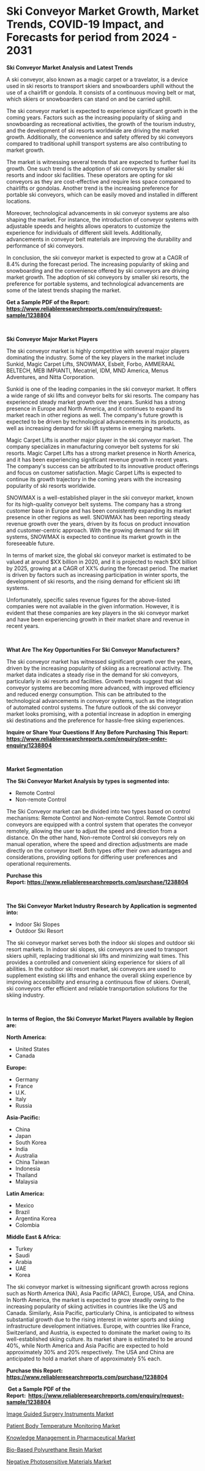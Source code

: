 <p><h1>Ski Conveyor Market Growth, Market Trends, COVID-19 Impact, and Forecasts for period from 2024 - 2031</h1></p><p><strong>Ski Conveyor Market Analysis and Latest Trends</strong></p>
<p><p>A ski conveyor, also known as a magic carpet or a travelator, is a device used in ski resorts to transport skiers and snowboarders uphill without the use of a chairlift or gondola. It consists of a continuous moving belt or mat, which skiers or snowboarders can stand on and be carried uphill.</p><p>The ski conveyor market is expected to experience significant growth in the coming years. Factors such as the increasing popularity of skiing and snowboarding as recreational activities, the growth of the tourism industry, and the development of ski resorts worldwide are driving the market growth. Additionally, the convenience and safety offered by ski conveyors compared to traditional uphill transport systems are also contributing to market growth.</p><p>The market is witnessing several trends that are expected to further fuel its growth. One such trend is the adoption of ski conveyors by smaller ski resorts and indoor ski facilities. These operators are opting for ski conveyors as they are cost-effective and require less space compared to chairlifts or gondolas. Another trend is the increasing preference for portable ski conveyors, which can be easily moved and installed in different locations.</p><p>Moreover, technological advancements in ski conveyor systems are also shaping the market. For instance, the introduction of conveyor systems with adjustable speeds and heights allows operators to customize the experience for individuals of different skill levels. Additionally, advancements in conveyor belt materials are improving the durability and performance of ski conveyors.</p><p>In conclusion, the ski conveyor market is expected to grow at a CAGR of 8.4% during the forecast period. The increasing popularity of skiing and snowboarding and the convenience offered by ski conveyors are driving market growth. The adoption of ski conveyors by smaller ski resorts, the preference for portable systems, and technological advancements are some of the latest trends shaping the market.</p></p>
<p><strong>Get a Sample PDF of the Report:&nbsp; <a href="https://www.reliableresearchreports.com/enquiry/request-sample/1238804">https://www.reliableresearchreports.com/enquiry/request-sample/1238804</a></strong></p>
<p>&nbsp;</p>
<p><strong>Ski Conveyor Major Market Players</strong></p>
<p><p>The ski conveyor market is highly competitive with several major players dominating the industry. Some of the key players in the market include Sunkid, Magic Carpet Lifts, SNOWMAX, Esbelt, Forbo, AMMERAAL BELTECH, MEB IMPIANTI, Mecatriel, IDM, MND America, Menus Adventures, and Nitta Corporation. </p><p>Sunkid is one of the leading companies in the ski conveyor market. It offers a wide range of ski lifts and conveyor belts for ski resorts. The company has experienced steady market growth over the years. Sunkid has a strong presence in Europe and North America, and it continues to expand its market reach in other regions as well. The company's future growth is expected to be driven by technological advancements in its products, as well as increasing demand for ski lift systems in emerging markets.</p><p>Magic Carpet Lifts is another major player in the ski conveyor market. The company specializes in manufacturing conveyor belt systems for ski resorts. Magic Carpet Lifts has a strong market presence in North America, and it has been experiencing significant revenue growth in recent years. The company's success can be attributed to its innovative product offerings and focus on customer satisfaction. Magic Carpet Lifts is expected to continue its growth trajectory in the coming years with the increasing popularity of ski resorts worldwide.</p><p>SNOWMAX is a well-established player in the ski conveyor market, known for its high-quality conveyor belt systems. The company has a strong customer base in Europe and has been consistently expanding its market presence in other regions as well. SNOWMAX has been reporting steady revenue growth over the years, driven by its focus on product innovation and customer-centric approach. With the growing demand for ski lift systems, SNOWMAX is expected to continue its market growth in the foreseeable future.</p><p>In terms of market size, the global ski conveyor market is estimated to be valued at around $XX billion in 2020, and it is projected to reach $XX billion by 2025, growing at a CAGR of XX% during the forecast period. The market is driven by factors such as increasing participation in winter sports, the development of ski resorts, and the rising demand for efficient ski lift systems.</p><p>Unfortunately, specific sales revenue figures for the above-listed companies were not available in the given information. However, it is evident that these companies are key players in the ski conveyor market and have been experiencing growth in their market share and revenue in recent years.</p></p>
<p>&nbsp;</p>
<p><strong>What Are The Key Opportunities For Ski Conveyor Manufacturers?</strong></p>
<p><p>The ski conveyor market has witnessed significant growth over the years, driven by the increasing popularity of skiing as a recreational activity. The market data indicates a steady rise in the demand for ski conveyors, particularly in ski resorts and facilities. Growth trends suggest that ski conveyor systems are becoming more advanced, with improved efficiency and reduced energy consumption. This can be attributed to the technological advancements in conveyor systems, such as the integration of automated control systems. The future outlook of the ski conveyor market looks promising, with a potential increase in adoption in emerging ski destinations and the preference for hassle-free skiing experiences.</p></p>
<p><strong>Inquire or Share Your Questions If Any Before Purchasing This Report: <a href="https://www.reliableresearchreports.com/enquiry/pre-order-enquiry/1238804">https://www.reliableresearchreports.com/enquiry/pre-order-enquiry/1238804</a></strong></p>
<p>&nbsp;</p>
<p><strong>Market Segmentation</strong></p>
<p><strong>The Ski Conveyor Market Analysis by types is segmented into:</strong></p>
<p><ul><li>Remote Control</li><li>Non-remote Control</li></ul></p>
<p><p>The Ski Conveyor market can be divided into two types based on control mechanisms: Remote Control and Non-remote Control. Remote Control ski conveyors are equipped with a control system that operates the conveyor remotely, allowing the user to adjust the speed and direction from a distance. On the other hand, Non-remote Control ski conveyors rely on manual operation, where the speed and direction adjustments are made directly on the conveyor itself. Both types offer their own advantages and considerations, providing options for differing user preferences and operational requirements.</p></p>
<p><strong>Purchase this Report:&nbsp;<a href="https://www.reliableresearchreports.com/purchase/1238804">https://www.reliableresearchreports.com/purchase/1238804</a></strong></p>
<p>&nbsp;</p>
<p><strong>The Ski Conveyor Market Industry Research by Application is segmented into:</strong></p>
<p><ul><li>Indoor Ski Slopes</li><li>Outdoor Ski Resort</li></ul></p>
<p><p>The ski conveyor market serves both the indoor ski slopes and outdoor ski resort markets. In indoor ski slopes, ski conveyors are used to transport skiers uphill, replacing traditional ski lifts and minimizing wait times. This provides a controlled and convenient skiing experience for skiers of all abilities. In the outdoor ski resort market, ski conveyors are used to supplement existing ski lifts and enhance the overall skiing experience by improving accessibility and ensuring a continuous flow of skiers. Overall, ski conveyors offer efficient and reliable transportation solutions for the skiing industry.</p></p>
<p>&nbsp;</p>
<p><strong>In terms of Region, the Ski Conveyor Market Players available by Region are:</strong></p>
<p>
    <p> <strong> North America: </strong>
        <ul>
            <li>United States</li>
            <li>Canada</li>
        </ul>
        </p> 
    <p> <strong> Europe: </strong>
        <ul>
            <li>Germany</li>
            <li>France</li>
            <li>U.K.</li>
            <li>Italy</li>
            <li>Russia</li>
        </ul>
        </p> 
    <p> <strong> Asia-Pacific: </strong>
        <ul>
            <li>China</li>
            <li>Japan</li>
            <li>South Korea</li>
            <li>India</li>
            <li>Australia</li>
            <li>China Taiwan</li>
            <li>Indonesia</li>
            <li>Thailand</li>
            <li>Malaysia</li>
        </ul>
        </p> 
    <p> <strong> Latin America: </strong>
        <ul>
            <li>Mexico</li>
            <li>Brazil</li>
            <li>Argentina Korea</li>
            <li>Colombia</li>
        </ul>
        </p> 
    <p> <strong> Middle East & Africa: </strong>
        <ul>
            <li>Turkey</li>
            <li>Saudi</li>
            <li>Arabia</li>
            <li>UAE</li>
            <li>Korea</li>
        </ul>
    </p>
    </p>
<p><p>The ski conveyor market is witnessing significant growth across regions such as North America (NA), Asia Pacific (APAC), Europe, USA, and China. In North America, the market is expected to grow steadily owing to the increasing popularity of skiing activities in countries like the US and Canada. Similarly, Asia Pacific, particularly China, is anticipated to witness substantial growth due to the rising interest in winter sports and skiing infrastructure development initiatives. Europe, with countries like France, Switzerland, and Austria, is expected to dominate the market owing to its well-established skiing culture. Its market share is estimated to be around 40%, while North America and Asia Pacific are expected to hold approximately 30% and 20% respectively. The USA and China are anticipated to hold a market share of approximately 5% each.</p></p>
<p><strong>Purchase this Report: <a href="https://www.reliableresearchreports.com/purchase/1238804">https://www.reliableresearchreports.com/purchase/1238804</a></strong></p>
<p>&nbsp;<strong>Get a Sample PDF of the Report:&nbsp;&nbsp;<a href="https://www.reliableresearchreports.com/enquiry/request-sample/1238804">https://www.reliableresearchreports.com/enquiry/request-sample/1238804</a></strong></p>
<p><strong></strong></p>
<p><p><a href="https://medium.com/@jerrodhilll68/image-guided-surgery-instruments-market-size-and-market-trends-complete-industry-overview-2023-to-eb4b5d034205">Image Guided Surgery Instruments Market</a></p><p><a href="https://medium.com/@jerrodhilll68/patient-body-temperature-monitoring-market-outlook-industry-overview-and-forecast-2023-to-2030-201644420cb4">Patient Body Temperature Monitoring Market</a></p><p><a href="https://medium.com/@jerrodhilll68/knowledge-management-in-pharmaceutical-nbsp-market-focuses-on-market-share-size-and-projected-2b9fdf5dd870">Knowledge Management in Pharmaceutical Market</a></p><p><a href="https://issuu.com/reportprime-2/docs/bio-based-polyurethane-resin-market-size-2030.pptx">Bio-Based Polyurethane Resin Market</a></p><p><a href="https://issuu.com/reportprime-2/docs/negative-photosensitive-materials-market-size-2030">Negative Photosensitive Materials Market</a></p></p>